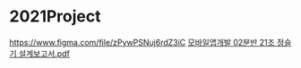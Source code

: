 # 2021Project

https://www.figma.com/file/zPywPSNuj6rdZ3iC
[모바일앱개발 02분반 21조 정슬기 설계보고서.pdf](https://github.com/seulguo/2021Project/files/14760964/02.21.pdf)
